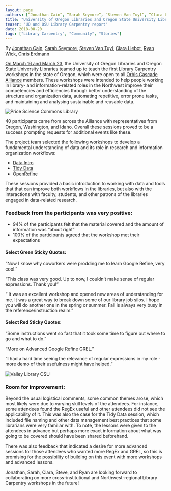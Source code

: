 ```yaml
---
layout: page
authors: [“Jonathan Cain”, “Sarah Seymore”, “Steven Van Tuyl”, “Clara Llebot”, “Ryan Wick”, “Chris Erdmann”]
title: "University of Oregon Libraries and Oregon State University Libraries Team Up to Teach First Library Carpentry Workshop in Oregon"
teaser: "UO and OSU Library Carpentry report"
date: 2018-08-20
tags: ["Library Carpentry", "Community", "Stories"]
---
```



By [Jonathan Cain](https://library.uoregon.edu/users/jocain), [Sarah Seymore](https://twitter.com/saraheseymore), [Steven Van Tuyl](https://twitter.com/badgerbouse), [Clara Llebot](https://osulibrary.oregonstate.edu/staff/llebotlc), [Ryan Wick](https://twitter.com/ryanwick), [Chris Erdmann](https://twitter.com/libcce)


[On March 16 and March 23](https://researchguides.uoregon.edu/c.php?g=818716&p=5843136 ), the University of Oregon Libraries and Oregon State University Libraries teamed up to teach the first Library Carpentry workshops in the state of Oregon, which were open to all [Orbis Cascade Alliance](https://www.orbiscascade.org/) members. These workshops were intended to help people working in library- and information-related roles in the Northwest improve their competencies and efficiencies through better understanding of the structure and organization data, automating repetitive, error prone tasks, and maintaining and analysing sustainable and reusable data.  

![Price Science Commons Library](/img/price-science-commons-library-web-169_0.jpg)  

40 participants came from across the Alliance with representatives from Oregon, Washington, and Idaho. Overall these sessions proved to be a success prompting requests for additional events like these. 

The project team selected the following workshops to develop a fundamental understanding of data and its role in research and information organization workflows:

* [Data Intro](https://librarycarpentry.github.io/lc-data-intro/)
* [Tidy Data](https://librarycarpentry.github.io/lc-spreadsheets/)
* [OpenRefine](https://librarycarpentry.github.io/lc-open-refine/)

These sessions provided a basic introduction to working with data and tools that that can improve both workflows in the libraries, but also with the interactions with faculty, students, and other patrons of the libraries engaged in data-related research.

### Feedback from the participants was very positive:

* 94% of the participants felt that the material covered and the amount of information was “about right”
* 100% of the participants agreed that the workshop met their expectations

#### Select Green Sticky Quotes:

“Now I know why coworkers were prodding me to learn Google Refine, very cool.”

“This class was very good. Up to now, I couldn’t make sense of regular expressions. Thank you!”

“ It was an excellent workshop and opened new areas of understanding for me.
It was a great way to break down some of our library job silos. I hope you will do another one in the spring or summer.  Fall is always very busy in the reference/instruction realm.”


#### Select Red Sticky Quotes:

“Some instructions went so fast that it took some time to figure out where to go and what to do.”

“More on Advanced Google Refine GREL.”

“I had a hard time seeing the relevance of regular expressions in my role - more demo of their usefulness might have helped.”

![Valley Library OSU](/img/The_Valley_Library_OSU.png)  

### Room for improvement:

Beyond the usual logistical comments, some common themes arose, which most likely were due to varying skill levels of the attendees. For instance, some attendees found the RegEx useful and other attendees did not see the applicability of it. This was also the case for the Tidy Data session, which included file naming and other data management best practices that some librarians were very familiar with. To note, the lessons were given to the attendees in advance but perhaps more exact information about what was going to be covered should have been shared beforehand. 

There was also feedback that indicated a desire for more advanced sessions for those attendees who wanted more RegEx and GREL, so this is promising for the possibility of building on this event with more workshops and advanced lessons. 

Jonathan, Sarah, Clara, Steve, and Ryan are looking forward to collaborating on more cross-institutional and Northwest-regional Library Carpentry workshops in the future!
